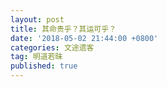 ```yaml
---
layout: post
title: 其命贵乎？其运可乎？
date: '2018-05-02 21:44:00 +0800'
categories: 文途遗客
tag: 明道若昧
published: true
---
```

